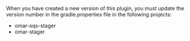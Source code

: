 When you have created a new version of this plugin, you must update the version number in the gradle.properties file in the following projects:

* omar-sqs-stager
* omar-stager